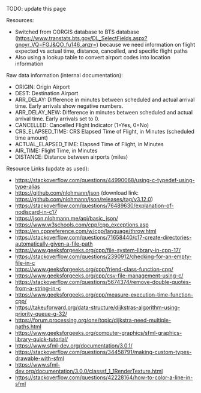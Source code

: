 TODO: update this page

Resources:
* Switched from CORGIS database to BTS database (https://www.transtats.bts.gov/DL_SelectFields.aspx?gnoyr_VQ=FGJ&QO_fu146_anzr=) because we need information on flight expected vs actual time, distance, cancelled, and specific flight paths
* Also using a lookup table to convert airport codes into location information

Raw data information (internal documentation):
* ORIGIN: Origin Airport
* DEST: Destination Airport
* ARR_DELAY: Difference in minutes between scheduled and actual arrival time. Early arrivals show negative numbers.
* ARR_DELAY_NEW: Difference in minutes between scheduled and actual arrival time. Early arrivals set to 0.	
* CANCELLED: Cancelled Flight Indicator (1=Yes, 0=No)
* CRS_ELAPSED_TIME: CRS Elapsed Time of Flight, in Minutes (scheduled time amount)
* ACTUAL_ELAPSED_TIME: Elapsed Time of Flight, in Minutes
* AIR_TIME: Flight Time, in Minutes	
* DISTANCE: Distance between airports (miles)

Resource Links (update as used):
* https://stackoverflow.com/questions/44990068/using-c-typedef-using-type-alias
* https://github.com/nlohmann/json (download link: https://github.com/nlohmann/json/releases/tag/v3.12.0)
* https://stackoverflow.com/questions/76489630/explanation-of-nodiscard-in-c17
* https://json.nlohmann.me/api/basic_json/
* https://www.w3schools.com/cpp/cpp_exceptions.asp
* https://en.cppreference.com/w/cpp/language/throw.html
* https://stackoverflow.com/questions/71658440/c17-create-directories-automatically-given-a-file-path
* https://www.geeksforgeeks.org/cpp/file-system-library-in-cpp-17/
* https://stackoverflow.com/questions/2390912/checking-for-an-empty-file-in-c
* https://www.geeksforgeeks.org/cpp/friend-class-function-cpp/
* https://www.geeksforgeeks.org/cpp/csv-file-management-using-c/
* https://stackoverflow.com/questions/5674374/remove-double-quotes-from-a-string-in-c
* https://www.geeksforgeeks.org/cpp/measure-execution-time-function-cpp/
* https://takeuforward.org/data-structure/dijkstras-algorithm-using-priority-queue-g-32/
* https://forum.processing.org/one/topic/dijkstra-need-multiple-paths.html
* https://www.geeksforgeeks.org/computer-graphics/sfml-graphics-library-quick-tutorial/
* https://www.sfml-dev.org/documentation/3.0.1/
* https://stackoverflow.com/questions/34458791/making-custom-types-drawable-with-sfml
* https://www.sfml-dev.org/documentation/3.0.0/classsf_1_1RenderTexture.html
* https://stackoverflow.com/questions/42228164/how-to-color-a-line-in-sfml